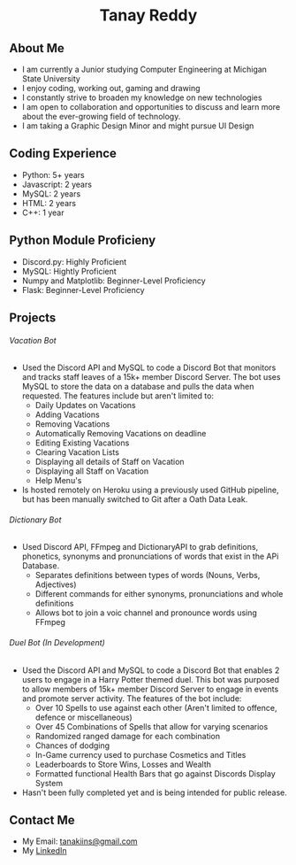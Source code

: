 <h1 align="center">
Tanay Reddy
</h1>
 
## About Me

- I am currently a Junior studying Computer Engineering at Michigan State University
- I enjoy coding, working out, gaming and drawing
- I constantly strive to broaden my knowledge on new technologies
- I am open to collaboration and opportunities to discuss and learn more about the ever-growing field of technology.
- I am taking a Graphic Design Minor and might pursue UI Design

## Coding Experience

- Python: 5+ years
- Javascript: 2 years
- MySQL: 2 years
- HTML: 2 years
- C++: 1 year


## Python Module Proficieny

- Discord.py: Highly Proficient
- MySQL: Hightly Proficient
- Numpy and Matplotlib: Beginner-Level Proficiency
- Flask: Beginner-Level Proficiency

## Projects
###### Vacation Bot

- Used the Discord API and MySQL to code a Discord Bot that monitors and tracks staff leaves of a 15k+ member Discord Server. The bot uses MySQL to store the data on a database and pulls the data when requested. The features include but aren't limited to: 
  - Daily Updates on Vacations
  - Adding Vacations
  - Removing Vacations
  - Automatically Removing Vacations on deadline
  - Editing Existing Vacations
  - Clearing Vacation Lists
  - Displaying all details of Staff on Vacation
  - Displaying all Staff on Vacation
  - Help Menu's
 - Is hosted remotely on Heroku using a previously used GitHub pipeline, but has been manually switched to Git after a Oath Data Leak.

###### Dictionary Bot

- Used Discord API, FFmpeg and DictionaryAPI to grab definitions, phonetics, synonyms and pronunciations of words that exist in the APi Database.
  - Separates definitions between types of words (Nouns, Verbs, Adjectives)
  - Different commands for either synonyms, pronunciations and whole definitions
  - Allows bot to join a voic channel and pronounce words using FFmpeg 

###### Duel Bot (In Development)
 
- Used the Discord API and MySQL to code a Discord Bot that enables 2 users to engage in a Harry Potter themed duel. This bot was purposed to allow members of 15k+ member Discord Server to engage in events and promote server activity. The features of the bot include:
  - Over 10 Spells to use against each other (Aren't limited to offence, defence or miscellaneous)
  - Over 45 Combinations of Spells that allow for varying scenarios
  - Randomized ranged damage for each combination
  - Chances of dodging
  - In-Game currency used to purchase Cosmetics and Titles
  - Leaderboards to Store Wins, Losses and Wealth
  - Formatted functional Health Bars that go against Discords Display System
- Hasn't been fully completed yet and is being intended for public release.

## Contact Me

- My Email: tanakiins@gmail.com
- My [LinkedIn](https://www.linkedin.com/in/tanay-reddy-a69044222/)
